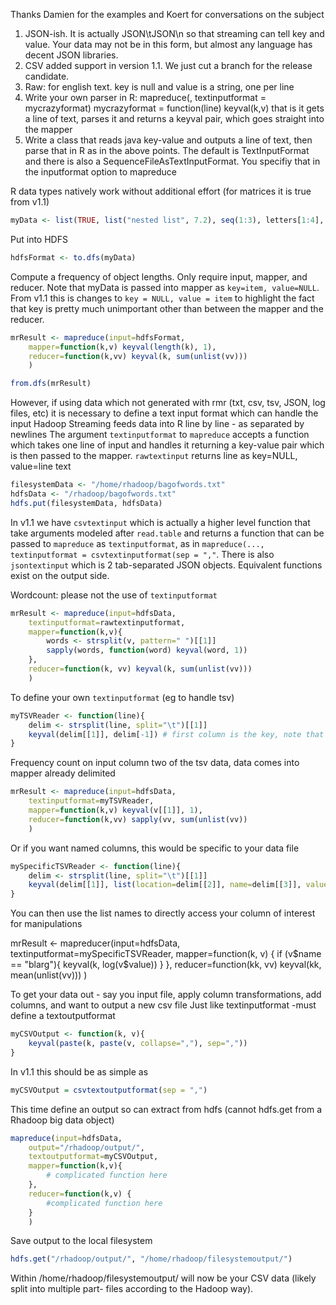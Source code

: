 Thanks Damien for the examples and Koert for conversations on the subject


1. JSON-ish. It is actually JSON\tJSON\n so that streaming can tell key and value. Your data may not be in this form, but almost any
language has decent JSON libraries.
2. CSV added support in version 1.1. We just cut a branch for the release candidate.
4. Raw: for english text. key is null and value is a string, one per line
5. Write your own parser in R: mapreduce(<other args here>, textinputformat = mycrazyformat)
mycrazyformat = function(line) <parsing work here> keyval(k,v)
that is it gets a line of text, parses it and returns a keyval pair, which goes straight into the mapper
6. Write a class that reads java key-value and outputs a line of text, then parse that in R as in the above points. The default is TextInputFormat and there is also a SequenceFileAsTextInputFormat. You specifiy that in the inputformat option to mapreduce



R data types natively work without additional effort (for matrices it is true from v1.1)

```r
myData <- list(TRUE, list("nested list", 7.2), seq(1:3), letters[1:4], matrix(1:25, nrow=5,ncol=5))
```

Put into HDFS
```r
hdfsFormat <- to.dfs(myData)
```

Compute a frequency of object lengths.  Only require input, mapper, and reducer. Note that myData is passed into mapper as `key=item,
value=NULL`. From v1.1 this is changes to `key = NULL, value = item` to highlight the fact that key is pretty much unimportant other than
between the mapper and the reducer.

```r
mrResult <- mapreduce(input=hdfsFormat,
    mapper=function(k,v) keyval(length(k), 1),
    reducer=function(k,vv) keyval(k, sum(unlist(vv)))
    )

from.dfs(mrResult)
```

However, if using data which not generated with rmr (txt, csv, tsv, JSON, log files, etc)
it is necessary to define a text input format which can handle the input
Hadoop Streaming feeds data into R line by line - as separated by newlines
The argument `textinputformat` to `mapreduce` accepts a function which takes one line of input and handles it returning a key-value pair
which is then passed to the mapper.
`rawtextinput` returns line as key=NULL, value=line text

```r
filesystemData <- "/home/rhadoop/bagofwords.txt"
hdfsData <- "/rhadoop/bagofwords.txt"
hdfs.put(filesystemData, hdfsData)
```

In v1.1 we have `csvtextinput` which is actually a higher level function that take arguments modeled after `read.table` and returns a
function that can be passed to `mapreduce` as `textinputformat`, as in `mapreduce(..., textinputformat = csvtextinputformat(sep =
","`. There is also `jsontextinput` which is 2 tab-separated JSON objects. Equivalent functions exist on the output side.

Wordcount: please not the use of `textinputformat`

```r
mrResult <- mapreduce(input=hdfsData,
    textinputformat=rawtextinputformat,
    mapper=function(k,v){
        words <- strsplit(v, pattern=" ")[[1]]
        sapply(words, function(word) keyval(word, 1))
    },
    reducer=function(k, vv) keyval(k, sum(unlist(vv)))
    )
```

To define your own `textinputformat` (eg to handle tsv)

```r
myTSVReader <- function(line){
    delim <- strsplit(line, split="\t")[[1]]
    keyval(delim[[1]], delim[-1]) # first column is the key, note that column indexes moved by 1
}
```

Frequency count on input column two of the tsv data, data comes into mapper already delimited

```r
mrResult <- mapreduce(input=hdfsData,
    textinputformat=myTSVReader,
    mapper=function(k,v) keyval(v[[1]], 1),
    reducer=function(k,vv) sapply(vv, sum(unlist(vv))
    )
```

Or if you want named columns, this would be specific to your data file

```r
mySpecificTSVReader <- function(line){
    delim <- strsplit(line, split="\t")[[1]]
    keyval(delim[[1]], list(location=delim[[2]], name=delim[[3]], value=delim[[4]]))
}
```

You can then use the list names to directly access your column of interest for manipulations

mrResult <- mapreducer(input=hdfsData,
    textinputformat=mySpecificTSVReader,
    mapper=function(k, v) { 
        if (v$name == "blarg"){
            keyval(k, log(v$value))
        }
    },
    reducer=function(kk, vv) keyval(kk, mean(unlist(vv)))
    )

To get your data out - say you input file, apply column transformations, add columns, and want to output a new csv file
Just like textinputformat -must define a textoutputformat

```r
myCSVOutput <- function(k, v){
    keyval(paste(k, paste(v, collapse=","), sep=","))
}
```

In v1.1 this should be as simple as

```r
myCSVOutput = csvtextoutputformat(sep = ",")
```

This time define an output so can extract from hdfs (cannot hdfs.get from a Rhadoop big data object)

```r
mapreduce(input=hdfsData,
    output="/rhadoop/output/",
    textoutputformat=myCSVOutput,
    mapper=function(k,v){
        # complicated function here
    },
    reducer=function(k,v) {
        #complicated function here
    }
    )
```

Save output to the local filesystem

```r
hdfs.get("/rhadoop/output/", "/home/rhadoop/filesystemoutput/")
```

Within /home/rhadoop/filesystemoutput/ will now be your CSV data (likely split into multiple part- files according to the Hadoop way).
